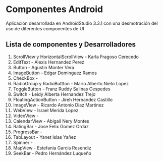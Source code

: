 # Componentes Android

Aplicación desarrollada en AndroidStudio 3.3.1 con una desmotración del uso de diferentes componentes de UI

## Lista de componentes y Desarrolladores

1. ScrollView y HorizontalScrollView - Karla Fragoso Cerecedo
2. EditText - Alexis Hernandez Perez
3. Button - Agustin Monter Vera
4. ImageButton - Edgar Dominguez Ramos
5. CheckBox - 
6. RadioGroup y RadioButtton - Mario Alberto Nieto Lopez
7. ToggleButton - Franz Ruddy Salinas Cespedes
8. Switch - Leidy Alberta Hernandez Trejo
9. FloatingActionButton - Jireh Hernandez Castillo
10. ImageView - Ricardo Antonio Diaz Martinez
11. WebView - Israel Merida Lopez
12. VideoView - 
13. CalendarView - Abigail Nery Montes
14. RatingBar - Jose Felix Gomez Ordaz
15. ProgressBar - 
16. TabLayout - Yanet Islas Yañez
17. Spinner - 
18. MapView - Estefania García Resendiz
19. SeekBar - Pedro Hernández Luqueño
